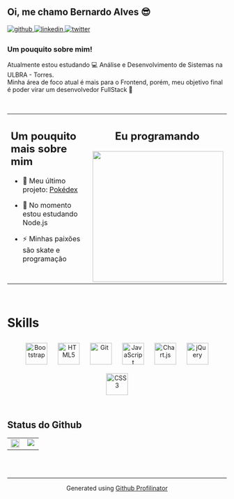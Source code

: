 ## Oi, me chamo Bernardo Alves 😎  
  
<a href="https://github.com/Bernardo-Alvess" target="_blank">
<img src=https://img.shields.io/badge/github-%2324292e.svg?&style=for-the-badge&logo=github&logoColor=white alt=github style="margin-bottom: 5px;" />
</a>
<a href="https://linkedin.com/in/BernardoRicardoAlves" target="_blank">
<img src=https://img.shields.io/badge/linkedin-%231E77B5.svg?&style=for-the-badge&logo=linkedin&logoColor=white alt=linkedin style="margin-bottom: 5px;" />
</a>
<a href="https://twitter.com/BernardoAlves__" target="_blank">
<img src=https://img.shields.io/badge/twitter-%2300acee.svg?&style=for-the-badge&logo=twitter&logoColor=white alt=twitter style="margin-bottom: 5px;" />
</a>  
  



### Um pouquito sobre mim!  
Atualmente estou estudando 💻 Análise e Desenvolvimento de Sistemas na ULBRA - Torres.<br/>
Minha área de foco atual é mais para o Frontend, porém, meu objetivo final é poder virar um desenvolvedor FullStack 🤯  
  

<br/>  

<table style='border: none'><tr><td valign="top" width="50%">

## Um pouquito mais sobre mim  
  

- 🔭 Meu último projeto: [Pokédex](https://bernardo-alvess.github.io/Pokedex/)  
  

- 🌱 No momento estou estudando Node.js  
  

- ⚡ Minhas paixões são skate e programação  


</td><td valign="top" width="50%">

## <div align="center">Eu programando</div>  
  

<div align="right">
<img src="https://www.fabiosilvalima.net/wp-content/uploads/2017/04/fabiosilvalima-macaco.gif" align="right" height="" width="300" />
</div>  


</td></tr></table>  

<br/>  

# Skills  
  

<div align="center">  
<img style="margin: 10px" src="https://profilinator.rishav.dev/skills-assets/bootstrap-plain.svg" alt="Bootstrap" height="50" />  
<img style="margin: 10px" src="https://profilinator.rishav.dev/skills-assets/html5-original-wordmark.svg" alt="HTML5" height="50" />  
<img style="margin: 10px" src="https://profilinator.rishav.dev/skills-assets/git-scm-icon.svg" alt="Git" height="50" />  
<img style="margin: 10px" src="https://profilinator.rishav.dev/skills-assets/javascript-original.svg" alt="JavaScript" height="50" />  
<img style="margin: 10px" src="https://profilinator.rishav.dev/skills-assets/logo-title.svg" alt="Chart.js" height="50" />  
<img style="margin: 10px" src="https://profilinator.rishav.dev/skills-assets/jquery.png" alt="jQuery" height="50" />  
<img style="margin: 10px" src="https://profilinator.rishav.dev/skills-assets/css3-original-wordmark.svg" alt="CSS3" height="50" />  
</div>  

<br/>  


## Status do Github  
<table><tr><td valign="top" width="50%">

<div align="center"><img src="https://github-readme-stats.vercel.app/api?username=Bernardo-Alvess&show_icons=true&count_private=true&hide_border=true" align="center" style="width: 100%" /></div>

</td><td valign="top" width="50%">

<div align="center"><img src="https://github-readme-stats.vercel.app/api/top-langs/?username=Bernardo-Alvess&hide_border=true&layout=compact" align="center" /></div>

</td></tr></table>  

<br/>  


<br />

----
<div align="center">Generated using <a href="https://profilinator.rishav.dev/" target="_blank">Github Profilinator</a></div>
